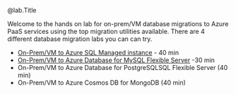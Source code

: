 @lab.Title

Welcome to the hands on lab for on-prem/VM database migrations to Azure PaaS services using the top migration utilities available.  There are 4 different database migration labs you can can try. 

- [On-Prem/VM to Azure SQL Managed instance](#sql-mi) - 40 min
- [On-Prem/VM to Azure Database for MySQL Flexible Server](#mysql) -30 min
- On-Prem/VM to Azure Database for PostgreSQLSQL Flexible Server (40 min)
- On-Prem/VM to Azure Cosmos DB for MongoDB (40 min)

